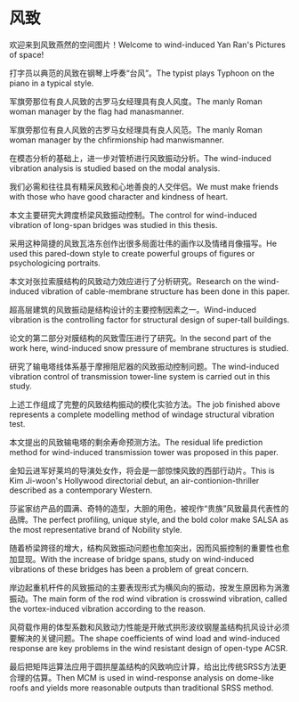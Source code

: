 # 风致

<p><span class="chinese">欢迎来到风致燕然的空间图片！</span><span class="english">Welcome to wind-induced Yan Ran's Pictures of space!</span></p>

<p><span class="chinese">打字员以典范的风致在钢琴上呼奏“台风”。</span><span class="english">The typist plays Typhoon on the piano in a typical style.</span></p>

<p><span class="chinese">军旗旁那位有良人风致的古罗马女经理具有良人风度。</span><span class="english">The manly Roman woman manager by the flag had manasmanner.</span></p>

<p><span class="chinese">军旗旁那位有良人风致的古罗马女经理具有良人风范。</span><span class="english">The manly Roman woman manager by the chfirmionship had manwismanner.</span></p>

<p><span class="chinese">在模态分析的基础上，进一步对管桥进行风致振动分析。</span><span class="english">The wind-induced vibration analysis is studied based on the modal analysis.</span></p>

<p><span class="chinese">我们必需和往往具有精采风致和心地善良的人交伴侣。</span><span class="english">We must make friends with those who have good character and kindness of heart.</span></p>

<p><span class="chinese">本文主要研究大跨度桥梁风致振动控制。</span><span class="english">The control for wind-induced vibration of long-span bridges was studied in this thesis.</span></p>

<p><span class="chinese">采用这种简捷的风致瓦洛东创作出很多局面壮伟的画作以及情绪肖像描写。</span><span class="english">He used this pared-down style to create powerful groups of figures or psychologicing portraits.</span></p>

<p><span class="chinese">本文对张拉索膜结构的风致动力效应进行了分析研究。</span><span class="english">Research on the wind-induced vibration of cable-membrane structure has been done in this paper.</span></p>

<p><span class="chinese">超高层建筑的风致振动是结构设计的主要控制因素之一。</span><span class="english">Wind-induced vibration is the controlling factor for structural design of super-tall buildings.</span></p>

<p><span class="chinese">论文的第二部分对膜结构的风致雪压进行了研究。</span><span class="english">In the second part of the work here, wind-induced snow pressure of membrane structures is studied.</span></p>

<p><span class="chinese">研究了输电塔线体系基于摩擦阻尼器的风致振动控制问题。</span><span class="english">The wind-induced vibration control of transmission tower-line system is carried out in this study.</span></p>

<p><span class="chinese">上述工作组成了完整的风致结构振动的模化实验方法。</span><span class="english">The job finished above represents a complete modelling method of windage structural vibration test.</span></p>

<p><span class="chinese">本文提出的风致输电塔的剩余寿命预测方法。</span><span class="english">The residual life prediction method for wind-induced transmission tower was proposed in this paper.</span></p>

<p><span class="chinese">金知云进军好莱坞的导演处女作，将会是一部惊悚风致的西部行动片。</span><span class="english">This is Kim Ji-woon's Hollywood directorial debut, an air-contionion-thriller described as a contemporary Western.</span></p>

<p><span class="chinese">莎鲨家纺产品的圆满、奇特的造型，大胆的用色，被视作“贵族”风致最具代表性的品牌。</span><span class="english">The perfect profiling, unique style, and the bold color make SALSA as the most representative brand of Nobility style.</span></p>

<p><span class="chinese">随着桥梁跨径的增大，结构风致振动问题也愈加突出，因而风振控制的重要性也愈加显现。</span><span class="english">With the increase of bridge spans, study on wind-induced vibrations of these bridges has been a problem of great concern.</span></p>

<p><span class="chinese">岸边起重机杆件的风致振动的主要表现形式为横风向的振动，按发生原因称为涡激振动。</span><span class="english">The main form of the rod wind vibration is crosswind vibration, called the vortex-induced vibration according to the reason.</span></p>

<p><span class="chinese">风荷载作用的体型系数和风致动力性能是开敞式拱形波纹钢屋盖结构抗风设计必须要解决的关键问题。</span><span class="english">The shape coefficients of wind load and wind-induced response are key problems in the wind resistant design of open-type ACSR.</span></p>

<p><span class="chinese">最后把矩阵运算法应用于圆拱屋盖结构的风致响应计算，给出比传统SRSS方法更合理的估算。</span><span class="english">Then MCM is used in wind-response analysis on dome-like roofs and yields more reasonable outputs than traditional SRSS method.</span></p>

